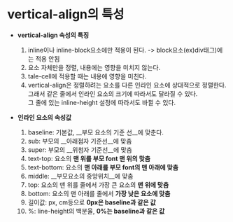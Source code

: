 # vertical-align의 특성

* __vertical-align 속성의 특징__
    1. inline이나 inline-block요소에만 적용이 된다. -> block요소(ex)div태그)에는 적용 안됨
    2. 요소 자체만을 정렬, 내용에는 영향을 미치지 않는다.
    3. tale-cell에 적용할 때는 내용에 영향을 미친다.
    4. vertical-align은 정렬하려는 요소를 다른 인라인 요소에 상대적으로 정렬한다.<br>
그래서 같은 줄에서 인라인 요소의 크기에 따라서도 달라질 수 있다.<br>
그 줄에 있는 inline-height 설정에 따라서도 바뀔 수 있다.

* __인라인 요소의 속성값__
    1. baseline: 기본값, __부모 요소의 기준 선__에 맞춘다.
    1. sub: 부모의 __아래점자 기준선__에 맞춤
    1. super: 부모의 __위첨자 기준선__에 맞춤
    1. text-top: 요소의 __맨 위를 부모 font 맨 위의 맞춤__
    1. text-bottom: 요소의 __맨 아래를 부모 font의 맨 아래에 맞춤__
    1. middle: __부모요소의 중앙위치__에 맞춤
    1. top: 요소의 맨 위를 줄에서 가장 큰 요소의 __맨 위에 맞춤__
    1. bottom: 요소의 맨 아래를 줄에서 __가장 낮은 요소에 맞춤__
    1. 길이값: px, cm등으로 __0px은 baseline과 같은 값__
    1. %: line-height의 백분율, __0%는 baseline과 같은 값__